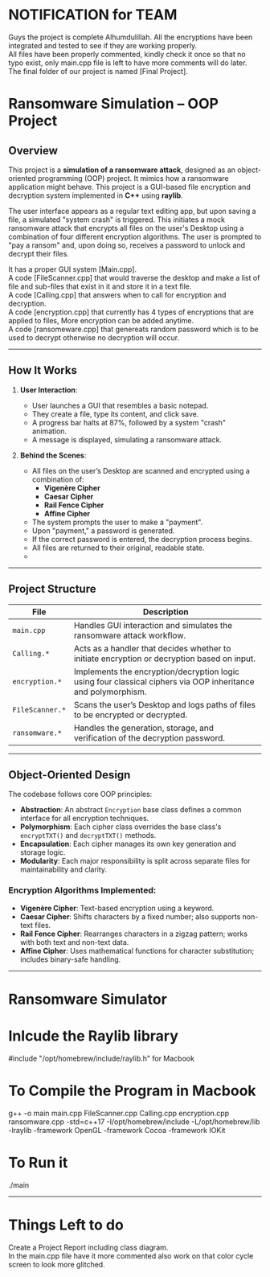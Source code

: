 # NOTIFICATION for TEAM
Guys the project is complete Alhumdulillah. All the encryptions have been integrated and tested to see if they are working properly.<br>
All files have been properly commented, kindly check it once so that no typo exist, only main.cpp file is left to have more comments will do later. <br>
The final folder of our project is named [Final Project].<br>

# Ransomware Simulation – OOP Project

## Overview

This project is a **simulation of a ransomware attack**, designed as an object-oriented programming (OOP) project. It mimics how a ransomware application might behave.
This project is a GUI-based file encryption and decryption system implemented in **C++** using **raylib**.

The user interface appears as a regular text editing app, but upon saving a file, a simulated "system crash" is triggered. This initiates a mock ransomware attack that encrypts all files on the user's Desktop using a combination of four different encryption algorithms. The user is prompted to "pay a ransom" and, upon doing so, receives a password to unlock and decrypt their files.

It has a proper GUI system [Main.cpp].<br>
A code [FileScanner.cpp] that would traverse the desktop and make a list of file and sub-files that exist in it and store it in a text file.<br>
A code [Calling.cpp] that answers when to call for encryption and decryption.<br>
A code [encryption.cpp] that currently has 4 types of encryptions that are applied to files, More encryption can be added anytime.<br>
A code [ransomeware.cpp] that genereats random password which is to be used to decrypt otherwise no decryption will occur.

---

## How It Works

1. **User Interaction**:
   - User launches a GUI that resembles a basic notepad.
   - They create a file, type its content, and click save.
   - A progress bar halts at 87%, followed by a system "crash" animation.
   - A message is displayed, simulating a ransomware attack.

2. **Behind the Scenes**:
   - All files on the user’s Desktop are scanned and encrypted using a combination of:
     - **Vigenère Cipher**
     - **Caesar Cipher**
     - **Rail Fence Cipher**
     - **Affine Cipher**
   - The system prompts the user to make a "payment".
   - Upon "payment," a password is generated.
   - If the correct password is entered, the decryption process begins.
   - All files are returned to their original, readable state.
   - 
---

## Project Structure

| File               | Description |
|--------------------|-------------|
| `main.cpp`         | Handles GUI interaction and simulates the ransomware attack workflow. |
| `Calling.*`        | Acts as a handler that decides whether to initiate encryption or decryption based on input. |
| `encryption.*`     | Implements the encryption/decryption logic using four classical ciphers via OOP inheritance and polymorphism. |
| `FileScanner.*`    | Scans the user’s Desktop and logs paths of files to be encrypted or decrypted. |
| `ransomware.*`     | Handles the generation, storage, and verification of the decryption password. |

---

## Object-Oriented Design

The codebase follows core OOP principles:
- **Abstraction**: An abstract `Encryption` base class defines a common interface for all encryption techniques.
- **Polymorphism**: Each cipher class overrides the base class's `encryptTXT()` and `decryptTXT()` methods.
- **Encapsulation**: Each cipher manages its own key generation and storage logic.
- **Modularity**: Each major responsibility is split across separate files for maintainability and clarity.

### Encryption Algorithms Implemented:
- **Vigenère Cipher**: Text-based encryption using a keyword.
- **Caesar Cipher**: Shifts characters by a fixed number; also supports non-text files.
- **Rail Fence Cipher**: Rearranges characters in a zigzag pattern; works with both text and non-text data.
- **Affine Cipher**: Uses mathematical functions for character substitution; includes binary-safe handling.

---

# Ransomware Simulator

# Inlcude the Raylib library
#include "/opt/homebrew/include/raylib.h"  for Macbook

# To Compile the Program in Macbook
g++ -o main main.cpp FileScanner.cpp Calling.cpp encryption.cpp ransomware.cpp -std=c++17 -I/opt/homebrew/include -L/opt/homebrew/lib -lraylib -framework OpenGL -framework Cocoa -framework IOKit

#  To Run it
./main

---
# Things Left to do
Create a Project Report including class diagram.<br>
In the main.cpp file have it more commented also work on that color cycle screen to look more glitched.
